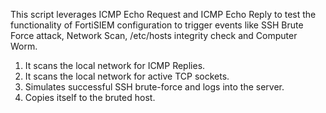 This script leverages ICMP Echo Request and ICMP Echo Reply to test the functionality of FortiSIEM configuration to trigger events like SSH Brute Force attack, Network Scan, /etc/hosts integrity check and Computer Worm.
1. It scans the local network for ICMP Replies.
2. It scans the local network for active TCP sockets.
3. Simulates successful SSH brute-force and logs into the server.
4. Copies itself to the bruted host.
